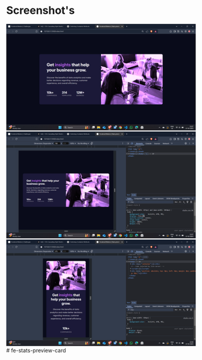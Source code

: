 # Screenshot's

![Desktop view](image.png)
![Tablet view](image-1.png)
![Mobile view](image-2.png)#   f e - s t a t s - p r e v i e w - c a r d 
 
 
